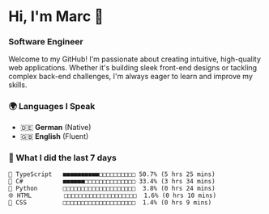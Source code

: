 # Hi, I'm Marc 👋 
### Software Engineer

Welcome to my GitHub! I'm passionate about creating intuitive, high-quality web applications. Whether it's building sleek front-end designs or tackling complex back-end challenges, I'm always eager to learn and improve my skills.  

### 🌍 Languages I Speak  
- 🇩🇪 **German** (Native)  
- 🇬🇧 **English** (Fluent)

### 🤯 What I did the last 7 days

```
🔷 TypeScript   ■■■■■■■■■■□□□□□□□□□□ 50.7% (5 hrs 25 mins)
🔷 C#           ■■■■■■□□□□□□□□□□□□□□ 33.4% (3 hrs 34 mins)
🐍 Python       □□□□□□□□□□□□□□□□□□□□  3.8% (0 hrs 24 mins)
🌐 HTML         □□□□□□□□□□□□□□□□□□□□  1.6% (0 hrs 10 mins)
🎨 CSS          □□□□□□□□□□□□□□□□□□□□  1.4% (0 hrs 9 mins)
```
